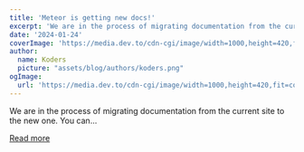 ```yaml
---
title: 'Meteor is getting new docs!'
excerpt: 'We are in the process of migrating documentation from the current site to the new one. You can...'
date: '2024-01-24'
coverImage: 'https://media.dev.to/cdn-cgi/image/width=1000,height=420,fit=cover,gravity=auto,format=auto/https%3A%2F%2Fdev-to-uploads.s3.amazonaws.com%2Fuploads%2Farticles%2F7p4efn20h9kv03mt4exq.png'
author:
  name: Koders
  picture: "assets/blog/authors/koders.png"
ogImage:
  url: 'https://media.dev.to/cdn-cgi/image/width=1000,height=420,fit=cover,gravity=auto,format=auto/https%3A%2F%2Fdev-to-uploads.s3.amazonaws.com%2Fuploads%2Farticles%2F7p4efn20h9kv03mt4exq.png'
---
```


We are in the process of migrating documentation from the current site to the new one. You can...

[Read more](https://dev.to/meteor/meteor-is-getting-new-docs-h6g)
